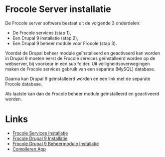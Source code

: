 # Frocole Server installatie

De Frocole server software bestaat uit de volgende 3 onderdelen:

-	De Frocole services (stap 1),
-	Een Drupal 9 installatie (stap 2),
-	Een Drupal 9 beheer module voor Frocole (stap 3).

Voordat de Drupal beheer module geïnstalleerd en geactiveerd kan worden in Drupal 9 moeten eerst de Frocole services geïnstalleerd worden op de webserver, bij voorkeur in een sub folder. Uit veiligheidsoverwegingen maken de Frocole services gebruik van een separate (MySQL) database.

Daarna kan Drupal 9 geïnstalleerd worden en een link met de separate Frocole database.

Als laatste kan dan de Frocole beheer module geïnstalleerd en geactiveerd worden.

# Links

- [Frocole Services Installatie](https://frocole.github.io/frocole_install_services)
- [Frocole Drupal 9 Installatie](https://frocole.github.io/frocole_install_drupal9)
- [Frocole Drupal 9 Beheermodule Installatie](https://frocole.github.io/frocole_install_module)
- [Compileren App](frocole_compile_app)
